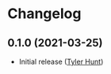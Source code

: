 # Changelog

## 0.1.0 (2021-03-25)

  * Initial release ([Tyler Hunt][tylerhunt])

[tylerhunt]: https://github.com/tylerhunt
